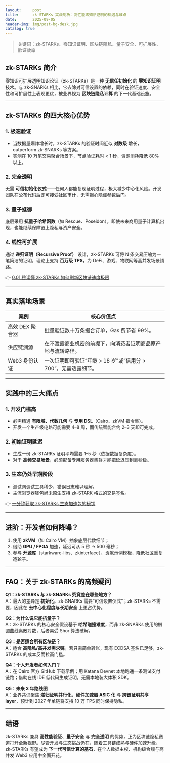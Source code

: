 ```yaml
---
layout:     post
title:      zk-STARKs 实战剖析：高性能零知识证明的机遇与难点
date:       2025-09-05
header-img: img/post-bg-desk.jpg
catalog: true
---
```


> 关键词：zk-STARKs、零知识证明、区块链隐私、量子安全、可扩展性、验证效率  

## zk-STARKs 简介  
零知识可扩展透明知识论证（zk-STARKs）是一种 **无信任初始化** 的 **零知识证明** 技术。与 zk-SNARKs 相比，它去除对可信设置的依赖，同时在验证速度、安全性和可扩展性上表现更优，被业界视为 **区块链隐私计算** 的下一代基础设施。

---

## zk-STARKs 的四大核心优势  

### 1. 极速验证  
- 当数据量爆炸增长时，zk-STARKs 的验证时间近似 **对数级** 增长， outperform zk-SNARKs 等方案。  
- 实测在 10 万笔交易聚合场景下，节点验证耗时 < 1 秒，资源消耗降低 80% 以上。  

### 2. 完全透明  
无需 **可信初始化仪式**——任何人都能复现证明过程，极大减少中心化风险。开发团队在公布代码后即可接受社区审计，无需担心隐藏参数后门。

### 3. 量子抵御  
底层采用 **抗量子哈希函数**（如 Rescue、Poseidon），即使未来商用量子计算机出现，也能继续保障链上隐私与资产安全。

### 4. 线性可扩展  
通过 **递归证明（Recursive Proof）** 设计，zk-STARKs 可将 N 条交易压缩为一笔简洁的证明，理论上支持 **百万级 TPS**，为 DeFi、游戏、物联网等高并发场景铺路。  

👉 [0.01 秒读懂 zk-STARKs 如何刷新区块链速度极限](https://okxdog.com/)

---

## 真实落地场景  

| 案例           | 核心价值点                                                  |
|----------------|-------------------------------------------------------------|
| 高效 DEX 聚合器 | 批量验证数十万条撮合订单，Gas 费节省 99%。                    |
| 供应链溯源     | 在不泄露商业机密的前提下，向消费者证明商品原产地与流转路径。    |
| Web3 身份认证   | 一次证明即可验证“年龄 > 18 岁”或“信用分 > 700”，无需透露细节。  |

---

## 实践中的三大痛点  

### 1. 开发门槛高  
- 必需精通 **有限域、代数几何** 与 **专用 DSL**（Cairo、zkVM 指令集）。  
- 开发一个生产级电路可能需要 4–8 周，而传统智能合约 2–3 天即可完成。

### 2. 初始证明延迟  
- 生成一份 zk-STARKs 证明平均需要 1–5 秒（依据数据复杂度）。  
- 对于 **高频交易场景**，必须配备专用服务器集群才能把延迟压到毫秒级。  

### 3. 生态仍处早期阶段  
- 测试网调试工具稀少，错误日志难以理解。  
- 主流浏览器钱包尚未原生支持 zk-STARK 格式的交易签名。  

👉 [一分钟获取 zk-STARKs 生态加速包的秘钥](https://okxdog.com/)

---

## 进阶：开发者如何降噪？

1. 使用 **zkVM**（如 Cairo VM）抽象底层代数细节；  
2. 借助 **GPU / FPGA** 加速，延迟可从 5 秒 → 500 毫秒；  
3. 参与 **开源库**（starkware-libs、zkinterface），贡献示例模板，降低社区重复造轮子。  

---

## FAQ：关于 zk-STARKs 的高频疑问  

**Q1：zk-STARKs 与 zk-SNARKs 究竟差在哪些地方？**  
A：最大的差异是 **初始化**。zk-SNARKs 需要“可信设置仪式”；zk-STARKs 不需要，因此在 **去中心化程度与长期安全** 上更占优势。

**Q2：为什么说它能抗量子？**  
A：zk-STARKs 的核心安全假设基于 **哈希碰撞难度**，而非 zk-SNARKs 使用的椭圆曲线离散对数，后者易受 Shor 算法破解。

**Q3：是否适合所有区块链？**  
A：适合 **高隐私/高并发需求链**。若只需简单转账，现有 ECDSA 签名已足够，zk-STARKs 的成本反而拉高门槛。

**Q4：个人开发者如何入门？**  
A：在 Cairo 官方 GitHub 下载示例；用 Katana Devnet 本地跑通一条测试支付链路；借助在线 IDE 低代码生成证明，无需本地装大体积 SDK。

**Q5：未来 3 年路线图**  
A：业界共识聚焦 **递归证明并行化、硬件加速器 ASIC 化** 与 **跨链证明共享 layer**，预计到 2027 年单链将支持 10 万 TPS 同时保持隐私。

---

## 结语  
zk-STARKs 兼具 **高性能验证**、**量子安全** 与 **完全透明** 的优势，正为区块链隐私赛道打开全新视野。尽管开发与生态挑战仍在，随着工具链成熟与硬件加速升级，zk-STARKs 有望成为 **下一代可信计算的基石**，在个人数据主权、机构级合规与高并发 Web3 应用中全面开花。